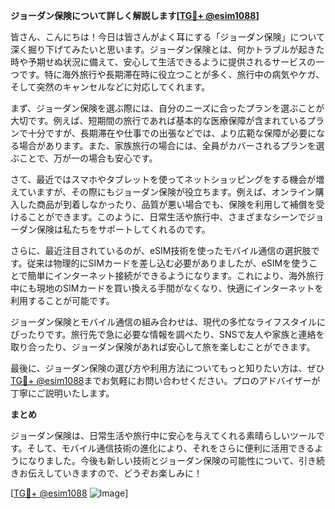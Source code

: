 **ジョーダン保険について詳しく解説します[[TG💪+ @esim1088](https://t.me/s/esim1088)]**

皆さん、こんにちは！今日は皆さんがよく耳にする「ジョーダン保険」について深く掘り下げてみたいと思います。ジョーダン保険とは、何かトラブルが起きた時や予期せぬ状況に備えて、安心して生活できるように提供されるサービスの一つです。特に海外旅行や長期滞在時に役立つことが多く、旅行中の病気やケガ、そして突然のキャンセルなどに対応してくれます。

まず、ジョーダン保険を選ぶ際には、自分のニーズに合ったプランを選ぶことが大切です。例えば、短期間の旅行であれば基本的な医療保障が含まれているプランで十分ですが、長期滞在や仕事での出張などでは、より広範な保障が必要になる場合があります。また、家族旅行の場合には、全員がカバーされるプランを選ぶことで、万が一の場合も安心です。

さて、最近ではスマホやタブレットを使ってネットショッピングをする機会が増えていますが、その際にもジョーダン保険が役立ちます。例えば、オンライン購入した商品が到着しなかったり、品質が悪い場合でも、保険を利用して補償を受けることができます。このように、日常生活や旅行中、さまざまなシーンでジョーダン保険は私たちをサポートしてくれるのです。

さらに、最近注目されているのが、eSIM技術を使ったモバイル通信の選択肢です。従来は物理的にSIMカードを差し込む必要がありましたが、eSIMを使うことで簡単にインターネット接続ができるようになります。これにより、海外旅行中にも現地のSIMカードを買い換える手間がなくなり、快適にインターネットを利用することが可能です。

ジョーダン保険とモバイル通信の組み合わせは、現代の多忙なライフスタイルにぴったりです。旅行先で急に必要な情報を調べたり、SNSで友人や家族と連絡を取り合ったり、ジョーダン保険があれば安心して旅を楽しむことができます。

最後に、ジョーダン保険の選び方や利用方法についてもっと知りたい方は、ぜひ[TG💪+ @esim1088](https://t.me/s/esim1088)までお気軽にお問い合わせください。プロのアドバイザーが丁寧にご説明いたします。

**まとめ**

ジョーダン保険は、日常生活や旅行中に安心を与えてくれる素晴らしいツールです。そして、モバイル通信技術の進化により、それをさらに便利に活用できるようになりました。今後も新しい技術とジョーダン保険の可能性について、引き続きお伝えしていきますので、どうぞお楽しみに！

[[TG💪+ @esim1088](https://t.me/s/esim1088) ![Image](https://i.postimg.cc/Y0z9fWf4/image.png)]